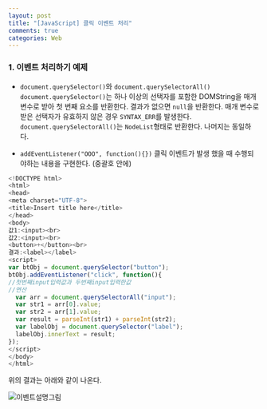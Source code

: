 ```yaml
---
layout: post
title: "[JavaScript] 클릭 이벤트 처리"
comments: true
categories: Web
---
```


### 1. 이벤트 처리하기 예제

- `document.querySelector()`와 `document.querySelectorAll()`
`document.querySelector()`는 하나 이상의 선택자를 포함한 DOMString을 매개변수로 받아 첫 번째 요소를 반환한다. 결과가 없으면 `null`을 반환한다. 매개 변수로 받은 선택자가 유효하지 않은 경우 `SYNTAX_ERR`를 발생한다.
`document.querySelectorAll()`는 `NodeList`형태로 반환한다. 나머지는 동일하다.

- `addEventListener("OOO", function(){})`
클릭 이벤트가 발생 했을 때 수행되야하는 내용을 구현한다. (중괄호 안에)


```javascript
<!DOCTYPE html>
<html>
<head>
<meta charset="UTF-8">
<title>Insert title here</title>
</head>
<body>
값1:<input><br>
값2:<input><br>
<button>+</button><br>
결과:<label></label>
<script>
var btObj = document.querySelector("button");
btObj.addEventListener("click", function(){
//첫번째input입력값과 두번째input입력한값
//연산
  var arr = document.querySelectorAll("input");
  var str1 = arr[0].value; 
  var str2 = arr[1].value;
  var result = parseInt(str1) + parseInt(str2);
  var labelObj = document.querySelector("label");
  labelObj.innerText = result;
});
</script>
</body>
</html>
```

위의 결과는 아래와 같이 나온다.


![이벤트설명그림](https://nokbeondev.github.io/img/Web_html_event.JPG)